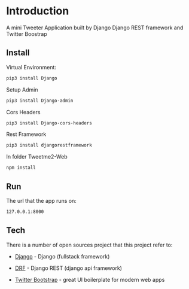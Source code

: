 # Introduction

A mini Tweeter Application built by Django Django REST framework and Twitter Boostrap

## Install

Virtual Environment:
```bash
pip3 install Django
```

Setup Admin
```bash
pip3 install Django-admin
```

Cors Headers
```bash
pip3 install Django-cors-headers
```

Rest Framework
```bash
pip3 install djangorestframework
```

In folder Tweetme2-Web
```bash
npm install
```

## Run
The url that the app runs on:
```bash
127.0.0.1:8000

```

## Tech

There is a number of open sources project that this project refer to:

* [Django] - Django (fullstack framework)
* [DRF] - Django REST (django api framework)
* [Twitter Bootstrap] - great UI boilerplate for modern web apps


  [Django]: <https://www.djangoproject.com/>
  [DRF]: <https://www.django-rest-framework.org/>
  [Twitter Bootstrap]: <http://twitter.github.com/bootstrap/>
